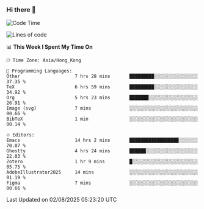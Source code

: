 ### Hi there 👋

<!--
**nicehiro/nicehiro** is a ✨ _special_ ✨ repository because its `README.md` (this file) appears on your GitHub profile.

Here are some ideas to get you started:

- 🔭 I’m currently working on ...
- 🌱 I’m currently learning ...
- 👯 I’m looking to collaborate on ...
- 🤔 I’m looking for help with ...
- 💬 Ask me about ...
- 📫 How to reach me: ...
- 😄 Pronouns: ...
- ⚡ Fun fact: ...
-->

<!--START_SECTION:waka-->
![Code Time](http://img.shields.io/badge/Code%20Time-858%20hrs%2010%20mins-blue)

![Lines of code](https://img.shields.io/badge/From%20Hello%20World%20I%27ve%20Written-1.7%20million%20lines%20of%20code-blue)

📊 **This Week I Spent My Time On** 

```text
🕑︎ Time Zone: Asia/Hong_Kong

💬 Programming Languages: 
Other                    7 hrs 28 mins       █████████░░░░░░░░░░░░░░░░   37.35 % 
TeX                      6 hrs 59 mins       █████████░░░░░░░░░░░░░░░░   34.92 % 
Org                      5 hrs 23 mins       ███████░░░░░░░░░░░░░░░░░░   26.91 % 
Image (svg)              7 mins              ░░░░░░░░░░░░░░░░░░░░░░░░░   00.66 % 
BibTeX                   1 min               ░░░░░░░░░░░░░░░░░░░░░░░░░   00.14 % 

🔥 Editors: 
Emacs                    14 hrs 2 mins       ██████████████████░░░░░░░   70.07 % 
Ghostty                  4 hrs 24 mins       ██████░░░░░░░░░░░░░░░░░░░   22.03 % 
Zotero                   1 hr 9 mins         █░░░░░░░░░░░░░░░░░░░░░░░░   05.75 % 
AdobeIllustrator2025     14 mins             ░░░░░░░░░░░░░░░░░░░░░░░░░   01.19 % 
Figma                    7 mins              ░░░░░░░░░░░░░░░░░░░░░░░░░   00.66 % 
```


 Last Updated on 02/08/2025 05:23:20 UTC
<!--END_SECTION:waka-->
